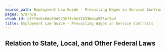 ```yaml
---
source_path: Employment Law Guide - Prevailing Wages in Service Contracts.md
pages: n/a-n/a
chunk_id: bfffddfe0de63d9792ffc9e97433bb44555af3ad
title: Employment Law Guide - Prevailing Wages in Service Contracts
---
```

## Relation to State, Local, and Other Federal Laws

